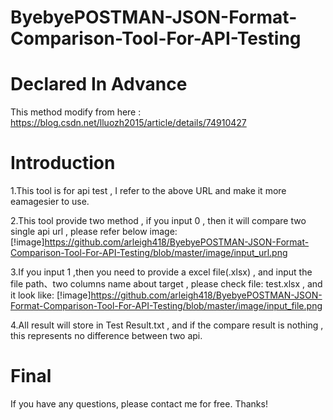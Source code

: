 # ByebyePOSTMAN-JSON-Format-Comparison-Tool-For-API-Testing

# Declared In Advance
This method modify from here : https://blog.csdn.net/lluozh2015/article/details/74910427 

# Introduction
1.This tool is for api test , I refer to the above URL and make it more  eamagesier to use.

2.This tool provide two method , if you input 0 , then it will compare two single api url , please refer below image:
[!image]https://github.com/arleigh418/ByebyePOSTMAN-JSON-Format-Comparison-Tool-For-API-Testing/blob/master/image/input_url.png

3.If you input 1 ,then you need to provide a excel file(.xlsx) , and input the file path、two columns name about target , please check file: test.xlsx , and it look like:
[!image]https://github.com/arleigh418/ByebyePOSTMAN-JSON-Format-Comparison-Tool-For-API-Testing/blob/master/image/input_file.png

4.All result will store in Test Result.txt , and if the compare result is nothing , this represents no difference between two api.

# Final
If you have any questions, please contact me for free. Thanks!
